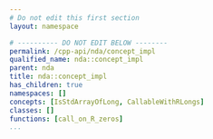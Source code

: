 ```yaml
---
# Do not edit this first section
layout: namespace

# ---------- DO NOT EDIT BELOW --------
permalink: /cpp-api/nda/concept_impl
qualified_name: nda::concept_impl
parent: nda
title: nda::concept_impl
has_children: true
namespaces: []
concepts: [IsStdArrayOfLong, CallableWithRLongs]
classes: []
functions: [call_on_R_zeros]
...
```


